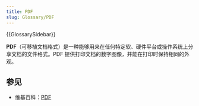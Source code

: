 ```yaml
---
title: PDF
slug: Glossary/PDF
---
```


{{GlossarySidebar}}

**PDF**（可移植文档格式）是一种能够用来在任何特定软、硬件平台或操作系统上分享文档的文件格式。PDF 提供打印文档的数字图像，并能在打印时保持相同的外观。

## 参见

- 维基百科：[PDF](https://zh.wikipedia.org/wiki/Portable_Document_Format)
